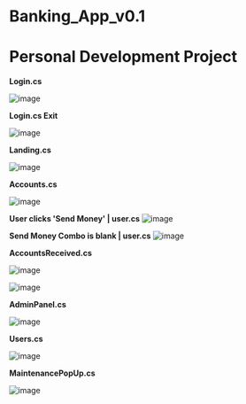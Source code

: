 # Banking_App_v0.1

# Personal Development Project

**Login.cs**

![image](https://github.com/user-attachments/assets/aaeeb9f9-2077-4851-a7a3-aea2c8c811b7)

**Login.cs Exit**

![image](https://github.com/user-attachments/assets/5b350f6d-33db-4704-a28c-981fe24d962d)

**Landing.cs**

![image](https://github.com/user-attachments/assets/10b3b894-e654-4ec7-a94a-4da57b9d379d)

**Accounts.cs**

![image](https://github.com/user-attachments/assets/370091ba-eca1-46ea-b2c4-e8371ada9c61)

**User clicks 'Send Money' | user.cs**
![image](https://github.com/user-attachments/assets/2496c218-4d31-460b-85a6-b3b028bf3107)

**Send Money Combo is blank | user.cs**
![image](https://github.com/user-attachments/assets/a3d22662-caf0-4710-b3e1-17f44fae6acc)


**AccountsReceived.cs**

![image](https://github.com/user-attachments/assets/c4fba470-9daa-47e8-8fbf-5ee7addc5138)

![image](https://github.com/user-attachments/assets/c7d58a67-da1e-4567-b605-a2bbd2a42d06)

**AdminPanel.cs**

![image](https://github.com/user-attachments/assets/5c21a0ba-a67c-44ae-ab31-dd2b1aa8badb)

**Users.cs** 

![image](https://github.com/user-attachments/assets/606bd99d-442a-488d-a1ec-73bb414331a2)

**MaintenancePopUp.cs**

![image](https://github.com/user-attachments/assets/3d2d30fd-eb8d-444a-b7ea-fd1edeab3182)

